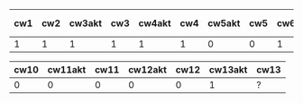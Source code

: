 | cw1 | cw2 | cw3akt | cw3 | cw4akt | cw4 | cw5akt | cw5 | cw6 | cw7akt | cw7 | cw8akt | cw8 | k1 pkt |
|-----|-----|--------|-----|--------|-----|--------|-----|-----|--------|-----|--------|-----|--------|
|   1 |   1 |      1 |   1 |      1 |   1 |      0 |   0 |   1 |      0 |   0 |      0 |   1 |     21 |

| cw10 | cw11akt | cw11 | cw12akt | cw12 | cw13akt | cw13 |
|------|---------|------|---------|------|---------|------|
|    0 |       0 |    0 |       0 |    0 |       1 | ?    |
